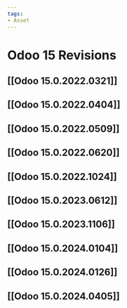 ```yaml
---
tags:
- Asset
---
```

# Odoo 15 Revisions

## [[Odoo 15.0.2022.0321]]

## [[Odoo 15.0.2022.0404]]

## [[Odoo 15.0.2022.0509]]

## [[Odoo 15.0.2022.0620]]

## [[Odoo 15.0.2022.1024]]

## [[Odoo 15.0.2023.0612]]

## [[Odoo 15.0.2023.1106]]

## [[Odoo 15.0.2024.0104]]

## [[Odoo 15.0.2024.0126]]

## [[Odoo 15.0.2024.0405]]
